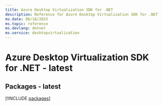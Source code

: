 ```yaml
---
title: Azure Desktop Virtualization SDK for .NET
description: Reference for Azure Desktop Virtualization SDK for .NET
ms.date: 08/18/2025
ms.topic: reference
ms.devlang: dotnet
ms.service: desktopvirtualization
---
```

# Azure Desktop Virtualization SDK for .NET - latest
## Packages - latest
[!INCLUDE [packages](desktop-virtualization-index.md)]